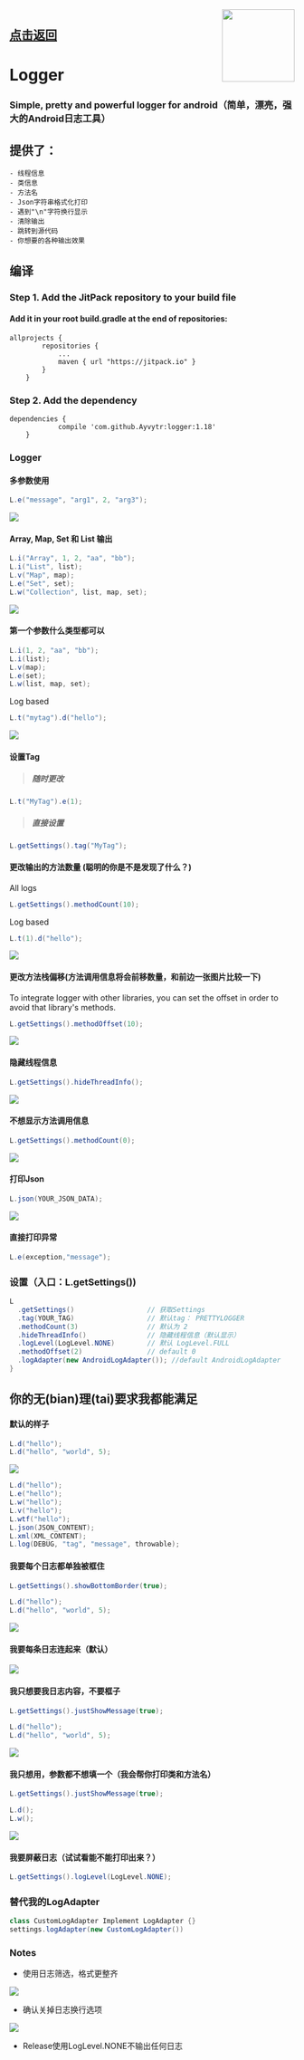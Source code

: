 

<img align="right" src='https://github.com/ayvytr/logger/blob/master/images/logger-logo.png' width='128' height='128'/>

## [点击返回](https://github.com/Ayvytr/EasyAndroid)

# Logger
### Simple, pretty and powerful logger for android（简单，漂亮，强大的Android日志工具）

## 提供了：
	- 线程信息
	- 类信息
	- 方法名
	- Json字符串格式化打印
	- 遇到"\n"字符换行显示
	- 清除输出
	- 跳转到源代码
	- 你想要的各种输出效果

## 编译

### Step 1. Add the JitPack repository to your build file
#### Add it in your root build.gradle at the end of repositories:
	allprojects {
			repositories {
				...
				maven { url "https://jitpack.io" }
			}
		}
### Step 2. Add the dependency
	dependencies {
		        compile 'com.github.Ayvytr:logger:1.18'
		}


### Logger


#### 多参数使用

``` java
L.e("message", "arg1", 2, "arg3");
```
![](photos/logger/log2.png)

#### Array, Map, Set 和 List 输出
```java
L.i("Array", 1, 2, "aa", "bb");
L.i("List", list);
L.v("Map", map);
L.e("Set", set);
L.w("Collection", list, map, set);
```

![](photos/logger/log3.png)

#### 第一个参数什么类型都可以

```java
L.i(1, 2, "aa", "bb");
L.i(list);
L.v(map);
L.e(set);
L.w(list, map, set);
```
Log based
```java
L.t("mytag").d("hello");
```
![](photos/logger/log4.png)

#### 设置Tag

> ##### 随时更改
```java
L.t("MyTag").e(1);
```

> ##### 直接设置
```java
L.getSettings().tag("MyTag");
```

#### 更改输出的方法数量 (聪明的你是不是发现了什么？)
All logs
```java
L.getSettings().methodCount(10);
```
Log based
```java
L.t(1).d("hello");
```

![](photos/logger/log5.png)

#### 更改方法栈偏移(方法调用信息将会前移数量，和前边一张图片比较一下)
To integrate logger with other libraries, you can set the offset in order to avoid that library's methods.
```java
L.getSettings().methodOffset(10);
```

![](photos/logger/log6.png)

#### 隐藏线程信息
```java
L.getSettings().hideThreadInfo();
```

![](photos/logger/log7.png)

#### 不想显示方法调用信息
```java
L.getSettings().methodCount(0);
```

![](photos/logger/log8.png)

#### 打印Json
```java
L.json(YOUR_JSON_DATA);
```

![](photos/logger/json-log.png)

#### 直接打印异常

```java
L.e(exception,"message");
```

### 设置（入口：L.getSettings())

```java
L
  .getSettings()                  // 获取Settings
  .tag(YOUR_TAG)                  // 默认tag： PRETTYLOGGER
  .methodCount(3)                 // 默认为 2
  .hideThreadInfo()               // 隐藏线程信息（默认显示）
  .logLevel(LogLevel.NONE)        // 默认 LogLevel.FULL
  .methodOffset(2)                // default 0
  .logAdapter(new AndroidLogAdapter()); //default AndroidLogAdapter
}

```
## 你的无(bian)理(tai)要求我都能满足

#### 默认的样子
```java
L.d("hello");
L.d("hello", "world", 5);   
```
![](photos/logger/log1.png)

```java
L.d("hello");
L.e("hello");
L.w("hello");
L.v("hello");
L.wtf("hello");
L.json(JSON_CONTENT);
L.xml(XML_CONTENT);
L.log(DEBUG, "tag", "message", throwable);
```

#### 我要每个日志都单独被框住
```java
L.getSettings().showBottomBorder(true);
```
```java
L.d("hello");
L.d("hello", "world", 5);   
```

![](photos/logger/log9.png)

#### 我要每条日志连起来（默认）

![](photos/logger/log1.png)

#### 我只想要我日志内容，不要框子
```java
L.getSettings().justShowMessage(true);
```
```java
L.d("hello");
L.d("hello", "world", 5);   
```

![](photos/logger/log10.png)

#### 我只想用，参数都不想填一个（我会帮你打印类和方法名）

```java
L.getSettings().justShowMessage(true);
```
```java
L.d();
L.w();   
```
![](photos/logger/log11.png)

#### 我要屏蔽日志（试试看能不能打印出来？）
```java
L.getSettings().logLevel(LogLevel.NONE);
```

### 替代我的LogAdapter
```java
class CustomLogAdapter Implement LogAdapter {}
settings.logAdapter(new CustomLogAdapter())
```

### Notes
- 使用日志筛选，格式更整齐

![](photos/logger/filter.png)

- 确认关掉日志换行选项

![](photos/logger/wrap-closed.png)

- Release使用LogLevel.NONE不输出任何日志